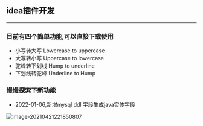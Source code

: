 ## idea插件开发

-------

### 目前有四个简单功能,可以直接下载使用

- 小写转大写  Lowercase to uppercase
- 大写转小写 Uppercase to lowercase
- 驼峰转下划线 Hump ​​to underline
- 下划线转驼峰 Underline to Hump

### 慢慢探索下新功能

- 2022-01-06,新增mysql ddl 字段生成java实体字段

![image-20210421221850807](https://rxf113.xyz/static/ideaPluginTest.gif)
